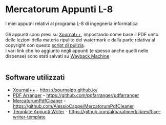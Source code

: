 # Mercatorum Appunti L-8
I miei apputni relativi al programa L-8 di ingegneria informatica<br>
<br>
Gli appunti sono presi su [Xournal++](https://xournalpp.github.io/), impostando come base il PDF unito delle lezioni della materia ripulito del watermark e dalla  parte relativa al copyright con questo [script di pulizia](https://github.com/AlessioCappe/MercatorumPdfCleaner).
<br>
I vari link che ho aggiunto negli appunti (e spesso anche quelli nelle dispense) sono stati salvati su [Wayback Machine](https://web.archive.org/)
<br>
<br>
## Software utilizzati ##
- [Xournal++](https://xournalpp.github.io/) - https://xournalpp.github.io/ 
- [PDF Arranger](https://github.com/pdfarranger/pdfarranger) - https://github.com/pdfarranger/pdfarranger
- [MercatorumPdfCleaner](https://github.com/AlessioCappe/MercatorumPdfCleaner) - https://github.com/AlessioCappe/MercatorumPdfCleaner
- [Template Appunti Writer](https://github.com/akbarahmed/libreoffice-writer-template) - https://github.com/akbarahmed/libreoffice-writer-template


